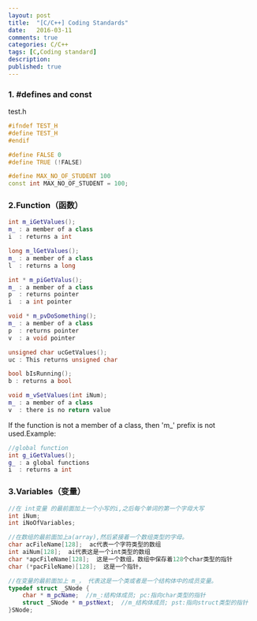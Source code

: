 ```yaml
---
layout: post
title:  "[C/C++] Coding Standards"
date:   2016-03-11
comments: true
categories: C/C++
tags: [C,Coding standard]
description:
published: true
---
```


### 1. #defines and  const

test.h

```cpp
#ifndef TEST_H
#define TEST_H
#endif
```

```cpp
#define FALSE 0
#define TRUE (!FALSE)
```

```cpp
#define MAX_NO_OF_STUDENT 100
const int MAX_NO_OF_STUDENT = 100;
```

### 2.Function（函数）

```cpp
int m_iGetValues();
m_ : a member of a class
i  : returns a int
```

```cpp
long m_lGetValues();
m_ : a member of a class
l  : returns a long
```

```cpp
int * m_piGetValus();
m_ : a member of a class
p  : returns pointer
i  : a int pointer
```

```cpp
void * m_pvDoSomething();
m_ : a member of a class
p  : returns pointer
v  : a void pointer
```

```cpp
unsigned char ucGetValues();
uc : This returns unsigned char
```

```cpp
bool bIsRunning();
b : returns a bool
```

```cpp
void m_vSetValues(int iNum);
m_ : a member of a class
v  : there is no return value
```

If the function is not a member of a class, then 'm_' prefix is not used.Example:

```cpp
//global function
int g_iGetValues();
g_ : a global functions
i  : returns a int
```

### 3.Variables（变量）

```cpp
//在 int变量 的最前面加上一个小写的i,之后每个单词的第一个字母大写
int iNum;
int iNoOfVariables;
```

```cpp
//在数组的最前面加上a(array),然后紧接着一个数组类型的字母。
char acFileName[128];  ac代表一个字符类型的数组
int aiNum[128];  ai代表这是一个int类型的数组
char *apcFileName[128];  这是一个数组，数组中保存着128个char类型的指针
char (*pacFileName)[128];  这是一个指针，
```

```cpp
//在变量的最前面加上 m_， 代表这是一个类或者是一个结构体中的成员变量。
typedef struct _SNode {
    char * m_pcName;  //m_:结构体成员; pc:指向char类型的指针
    struct _SNode * m_pstNext;  //m_结构体成员; pst:指向struct类型的指针
}SNode;
```
